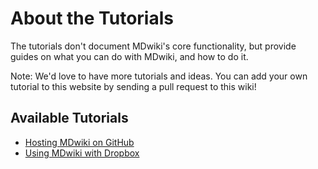 About the Tutorials
===================

The tutorials don't document MDwiki's core functionality, but provide guides on what you can do with MDwiki, and how to do it.

Note: We'd love to have more tutorials and ideas. You can add your own tutorial to this website by sending a pull request to this wiki!


Available Tutorials
-------------------

  * [Hosting MDwiki on GitHub](tutorials/github.md)
  * [Using MDwiki with Dropbox](/tutorials/dropbox.md)
